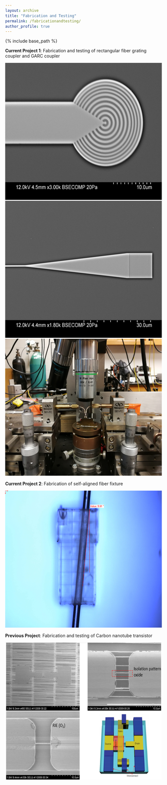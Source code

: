 ```yaml
---
layout: archive
title: "Fabrication and Testing"
permalink: /fabricationandtesting/
author_profile: true
---
```


{% include base_path %}

**Current Project 1**: Fabrication and testing of rectangular fiber grating coupler and GARC coupler

<center><img src="/images/i2.jpg" alt="Circular Grating" style="width:600px;height:440px;"></center>

<center><img src="/images/j8.jpg" alt="Rectangular Grating" style="width:600px;height:440px;"></center>

<center><img src="/images/probe_stage.jpg" alt="Probe Stage" style="width:600px;height:440px;"></center>


**Current Project 2**: Fabrication of self-aligned fiber fixture

<center><img src="/images/fiber_fixture_16.jpg" alt="Fiber Fixture" style="width:600px;height:440px;"></center>


**Previous Project**: Fabrication and testing of Carbon nanotube transistor
<center><img src="/images/CNT.png" alt="CNT Transistor" style="width:600px;height:440px;"></center>
